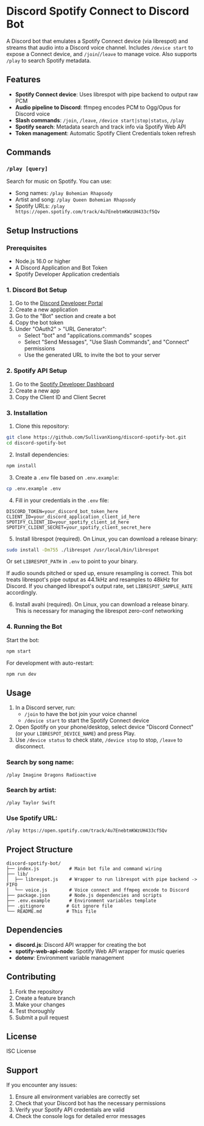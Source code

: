 # Discord Spotify Connect to Discord Bot

A Discord bot that emulates a Spotify Connect device (via librespot) and streams that audio into a Discord voice channel. Includes `/device start` to expose a Connect device, and `/join`/`/leave` to manage voice. Also supports `/play` to search Spotify metadata.

## Features

- **Spotify Connect device**: Uses librespot with pipe backend to output raw PCM
- **Audio pipeline to Discord**: ffmpeg encodes PCM to Ogg/Opus for Discord voice
- **Slash commands**: `/join`, `/leave`, `/device start|stop|status`, `/play`
- **Spotify search**: Metadata search and track info via Spotify Web API
- **Token management**: Automatic Spotify Client Credentials token refresh

## Commands

### `/play [query]`
Search for music on Spotify. You can use:
- Song names: `/play Bohemian Rhapsody`
- Artist and song: `/play Queen Bohemian Rhapsody`
- Spotify URLs: `/play https://open.spotify.com/track/4u7EnebtmKWzUH433cf5Qv`

## Setup Instructions

### Prerequisites
- Node.js 16.0 or higher
- A Discord Application and Bot Token
- Spotify Developer Application credentials

### 1. Discord Bot Setup

1. Go to the [Discord Developer Portal](https://discord.com/developers/applications)
2. Create a new application
3. Go to the "Bot" section and create a bot
4. Copy the bot token
5. Under "OAuth2" > "URL Generator":
   - Select "bot" and "applications.commands" scopes
   - Select "Send Messages", "Use Slash Commands", and "Connect" permissions
   - Use the generated URL to invite the bot to your server

### 2. Spotify API Setup

1. Go to the [Spotify Developer Dashboard](https://developer.spotify.com/dashboard)
2. Create a new app
3. Copy the Client ID and Client Secret

### 3. Installation

1. Clone this repository:
```bash
git clone https://github.com/SullivanXiong/discord-spotify-bot.git
cd discord-spotify-bot
```

2. Install dependencies:
```bash
npm install
```

3. Create a `.env` file based on `.env.example`:
```bash
cp .env.example .env
```

4. Fill in your credentials in the `.env` file:
```env
DISCORD_TOKEN=your_discord_bot_token_here
CLIENT_ID=your_discord_application_client_id_here
SPOTIFY_CLIENT_ID=your_spotify_client_id_here
SPOTIFY_CLIENT_SECRET=your_spotify_client_secret_here
```

5. Install librespot (required). On Linux, you can download a release binary:
```bash
sudo install -Dm755 ./librespot /usr/local/bin/librespot
```
Or set `LIBRESPOT_PATH` in `.env` to point to your binary.

If audio sounds pitched or sped up, ensure resampling is correct. This bot treats librespot's pipe output as 44.1kHz and resamples to 48kHz for Discord. If you changed librespot's output rate, set `LIBRESPOT_SAMPLE_RATE` accordingly.

6. Install avahi (required). On Linux, you can download a release binary. This is necessary for managing the librespot zero-conf networking

### 4. Running the Bot

Start the bot:
```bash
npm start
```

For development with auto-restart:
```bash
npm run dev
```

## Usage

1. In a Discord server, run:
   - `/join` to have the bot join your voice channel
   - `/device start` to start the Spotify Connect device
2. Open Spotify on your phone/desktop, select device "Discord Connect" (or your `LIBRESPOT_DEVICE_NAME`) and press Play.
3. Use `/device status` to check state, `/device stop` to stop, `/leave` to disconnect.

### Search by song name:
```
/play Imagine Dragons Radioactive
```

### Search by artist:
```
/play Taylor Swift
```

### Use Spotify URL:
```
/play https://open.spotify.com/track/4u7EnebtmKWzUH433cf5Qv
```

## Project Structure

```
discord-spotify-bot/
├── index.js           # Main bot file and command wiring
├── lib/
│  ├── librespot.js    # Wrapper to run librespot with pipe backend -> FIFO
│  └── voice.js        # Voice connect and ffmpeg encode to Discord
├── package.json       # Node.js dependencies and scripts
├── .env.example       # Environment variables template
├── .gitignore        # Git ignore file
└── README.md         # This file
```

## Dependencies

- **discord.js**: Discord API wrapper for creating the bot
- **spotify-web-api-node**: Spotify Web API wrapper for music queries
- **dotenv**: Environment variable management

## Contributing

1. Fork the repository
2. Create a feature branch
3. Make your changes
4. Test thoroughly
5. Submit a pull request

## License

ISC License

## Support

If you encounter any issues:
1. Ensure all environment variables are correctly set
2. Check that your Discord bot has the necessary permissions
3. Verify your Spotify API credentials are valid
4. Check the console logs for detailed error messages
